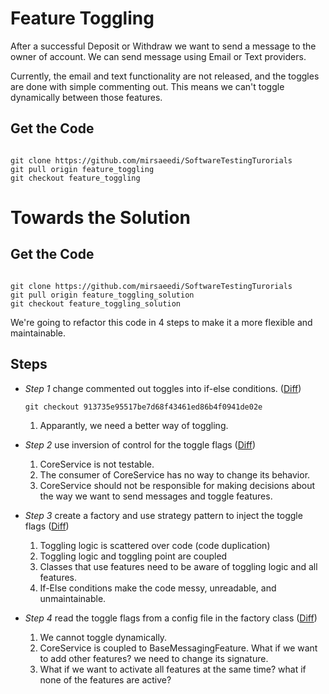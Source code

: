 # Feature Toggling 

After a successful Deposit or Withdraw we want to send  a message to the owner of account. We can send message using Email or Text providers. 

Currently, the email and text functionality are not released, and the toggles are done with simple commenting out.
This means we can't toggle dynamically between those features.

## Get the Code
```

git clone https://github.com/mirsaeedi/SoftwareTestingTurorials
git pull origin feature_toggling
git checkout feature_toggling

```
# Towards the Solution


## Get the Code

```

git clone https://github.com/mirsaeedi/SoftwareTestingTurorials
git pull origin feature_toggling_solution
git checkout feature_toggling_solution

```


We're going to refactor this code in 4 steps to make it a more flexible and maintainable.

## Steps

* _Step 1_ change commented out toggles into if-else conditions. ([Diff](https://github.com/mirsaeedi/SoftwareTestingTurorials/compare/4c73143a4d9f410b0bcd9202a4922181415e7db1..913735e95517be7d68f43461ed86b4f0941de02e]))
  ```
  git checkout 913735e95517be7d68f43461ed86b4f0941de02e
  ```
  
  1. Apparantly, we need a better way of toggling.
* _Step 2_ use inversion of control for the toggle flags ([Diff](https://github.com/mirsaeedi/SoftwareTestingTurorials/compare/913735e95517be7d68f43461ed86b4f0941de02e..1e82cc021a60fe0691544f3931848d83a8a467b5]))
  1. CoreService is not testable.
  2. The consumer of CoreService has no way to change its behavior.
  3. CoreService should not be responsible for making decisions about the way we want to send messages and toggle features.
* _Step 3_ create a factory and use strategy pattern to inject the toggle flags ([Diff](https://github.com/mirsaeedi/SoftwareTestingTurorials/compare/1e82cc021a60fe0691544f3931848d83a8a467b5..75c7329ff6fc4f209099a28e268332a52fc4eeb5]))
  1. Toggling logic is scattered over code (code duplication)
  2. Toggling logic and toggling point are coupled
  3. Classes that use features need to be aware of toggling logic and all features.
  4. If-Else conditions make the code messy, unreadable, and unmaintainable.
* _Step 4_ read the toggle flags from a config file in the factory class ([Diff](https://github.com/mirsaeedi/SoftwareTestingTurorials/compare/75c7329ff6fc4f209099a28e268332a52fc4eeb5..0efbf24cf7c7bd185cc2cbc2a4750678910d3f04]))
  1. We cannot toggle dynamically.
  2. CoreService is coupled to BaseMessagingFeature. What if we want to add other features? we need to change its signature.
  3. What if we want to activate all features at the same time? what if none of the features are active?


